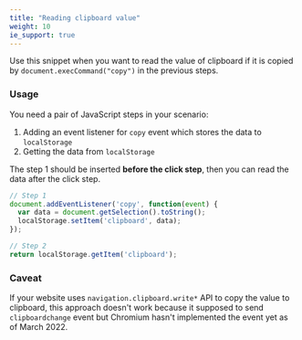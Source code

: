 ```yaml
---
title: "Reading clipboard value"
weight: 10
ie_support: true
---
```


Use this snippet when you want to read the value of clipboard if it is copied by `document.execCommand("copy")` in the previous steps.

### Usage

You need a pair of JavaScript steps in your scenario:

1. Adding an event listener for `copy` event which stores the data to `localStorage`
2. Getting the data from `localStorage`

The step 1 should be inserted **before the click step**, then you can read the data after the click step.

```js
// Step 1
document.addEventListener('copy', function(event) {
  var data = document.getSelection().toString();
  localStorage.setItem('clipboard', data);
});

// Step 2
return localStorage.getItem('clipboard');
```

### Caveat

If your website uses `navigation.clipboard.write*` API to copy the value to clipboard, this approach doesn't work because it supposed to send `clipboardchange` event but Chromium hasn't implemented the event yet as of March 2022.
